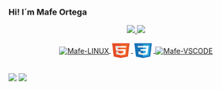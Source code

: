 ### Hi! I´m Mafe Ortega

<!--
**mafeob1/mafeob1** is a ✨ _special_ ✨ repository because its `README.md` (this file) appears on your GitHub profile.

Here are some ideas to get you started:

- 🌱 I’m currently learning 
- 📫 How to reach me: mafeortegab1@gmail.com


-->
<div align="center">
  <a href="https://github.com/mafeortega">
  <img height="160em" src="https://github-readme-stats.vercel.app/api?username=mafeortega&show_icons=true&theme=algolia&include_all_commits=true&count_private=true"/>
  <img height="160em" src="https://github-readme-stats.vercel.app/api/top-langs/?username=mafeortega&layout=compact&langs_count=7&theme=algolia"/>
</div>
<div style="display: inline_block" align="center"><br>
  <img align="center" alt="Mafe-LINUX" height="30" width="40" src="https://cdn.jsdelivr.net/gh/devicons/devicon/icons/linux/linux-original.svg">
  <img align="center" alt="Mafe-HTML" height="30" width="40" src="https://raw.githubusercontent.com/devicons/devicon/master/icons/html5/html5-original.svg">
  <img align="center" alt="Mafe-CSS" height="30" width="40" src="https://raw.githubusercontent.com/devicons/devicon/master/icons/css3/css3-original.svg">
  <img align="center" alt="Mafe-VSCODE" height="30" width="40" src="https://cdn.jsdelivr.net/gh/devicons/devicon/icons/vscode/vscode-original.svg">
  
  
</div>
  
  ##
   
<div> 

  <a href="https://instagram.com/mafeortegab1" target="_blank"><img src="https://img.shields.io/badge/-Instagram-%23E4405F?style=for-the-badge&logo=instagram&logoColor=white" target="_blank"></a>
 <a href = "mailto:mafeortegab1@gmail.com"><img src="https://img.shields.io/badge/-Gmail-%23333?style=for-the-badge&logo=gmail&logoColor=white" target="_blank"></a>
  </div>
